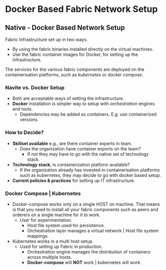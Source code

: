 # Docker Based Fabric Network Setup

## Native - Docker Based Network Setup

Fabric Infrastructure set up in two ways.

- By using the fabric binaries installed directly on the virtual machines.
- Use the fabric container images for Docker, for setting up the infrastructure.

The services for the various fabric components are deployed on the containerisation platforms, such as _kubernetes_ or _docker compose_.

### Navite vs. Docker Setup

- Both are acceptable ways of setting the infrastructure.
- **Docker** installation is simpler way to setup with _orchestration_ engines and tools.
  - Dependencies may be added as containers. E.g. use containerized versions.

### How to Decide?

- **Skillset available** e.g., are there container experts in team.
  - Does the organization have container exports on the team?
    - If not they may have to go with the native set of technology stack.
- **Technology stack**, is containerization platform available?
  - If the organization already has invested in containerisation platforms such as kubernetes, they may decide to go with docker based setup.
- **Current policies & practices** for setting up IT infrastructure.

### Docker Compose | Kubernetes

- Docker-compose works only on a single HOST on machine. That means is that you need to install all your fabric components such as peers and orderers on a single machine for it to work.
  - User for experimentation.
    - Host file system used for persistence.
    - Orchestration layer manages a virtual network | Host file system mappings.
- Kubernetes works in a multi host setup.
  - Used for setting up Fabric in production.
    - Orchestration engine manages the distribution of containers across multiple hosts.
    - **Docker-compose** will **NOT** work | kubernetes will work.

